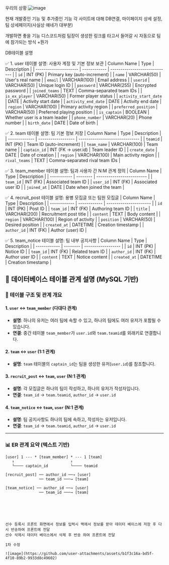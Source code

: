 우리의 상황
![image](https://github.com/user-attachments/assets/84c1f387-bca6-43aa-9bb5-d3ee454e42cc)

현재 개발중인 기능 및 추가중인 기능
각 사이트에 대해 DB연결, 마이페이지 상세 설정, 팀 상세페이지(사실상 얘네가 대부분)

개발하면 좋을 기능
디스코드처럼 팀장이 생성한 링크를 타고서 들어갈 시 자동으로 팀에 참가되는 방식
+뭔가

DB테이블 설명

✅ 1. user 테이블
설명: 사용자 계정 및 기본 정보 보관
| Column Name           | Type         | Description                   |
| --------------------- | ------------ | ----------------------------- |
| `id`                  | INT (PK)     | Primary key (auto-increment)  |
| `name`                | VARCHAR(50)  | User's real name              |
| `email`               | VARCHAR(100) | Email address                 |
| `userid`              | VARCHAR(50)  | Unique login ID               |
| `password`            | VARCHAR(255) | Encrypted password            |
| `joined_teams`        | TEXT         | Comma-separated team IDs      |
| `is_ex_player`        | VARCHAR(50)  | Former player status          |
| `activity_start_date` | DATE         | Activity start date           |
| `activity_end_date`   | DATE         | Activity end date             |
| `region`              | VARCHAR(100) | Primary activity region       |
| `preferred_position`  | VARCHAR(50)  | Preferred playing position    |
| `is_captain`          | BOOLEAN      | Whether user is a team leader |
| `phone_number`        | VARCHAR(20)  | Phone number                  |
| `birth_date`          | DATE         | Date of birth                 |

✅ 2. team 테이블
설명: 팀 기본 정보 저장
| Column Name   | Type               | Description                    |
| ------------- | ------------------ | ------------------------------ |
| `teamid`      | INT (PK)           | Team ID (auto-increment)       |
| `team_name`   | VARCHAR(100)       | Team name                      |
| `captain_id`  | INT (FK → user.id) | Team leader ID                 |
| `create_date` | DATE               | Date of creation               |
| `region`      | VARCHAR(100)       | Main activity region           |
| `rival_teams` | TEXT               | Comma-separated rival team IDs |

✅ 3. team_member 테이블
설명: 팀과 사용자 간 N:M 관계 정의
| Column Name | Type     | Description               |
| ----------- | -------- | ------------------------- |
| `team_id`   | INT (FK) | Associated team ID        |
| `user_id`   | INT (FK) | Associated user ID        |
| `joined_at` | DATE     | Date when joined the team |

✅ 4. recruit_post 테이블
설명: 용병 모집글 또는 팀원 모집글
| Column Name  | Type         | Description            |
| ------------ | ------------ | ---------------------- |
| `id`         | INT (PK)     | Post ID                |
| `team_id`    | INT (FK)     | Authoring team ID      |
| `title`      | VARCHAR(200) | Recruitment post title |
| `content`    | TEXT         | Body content           |
| `region`     | VARCHAR(100) | Region of activity     |
| `position`   | VARCHAR(50)  | Desired position       |
| `created_at` | DATETIME     | Creation timestamp     |
| `author_id`  | INT (FK)     | Author (user) ID       |

✅ 5. team_notice 테이블
설명: 팀 내부 공지사항
| Column Name  | Type     | Description        |
| ------------ | -------- | ------------------ |
| `id`         | INT (PK) | Notice ID          |
| `team_id`    | INT (FK) | Related team ID    |
| `author_id`  | INT (FK) | Author user ID     |
| `content`    | TEXT     | Notice content     |
| `created_at` | DATETIME | Creation timestamp |

## 📘 데이터베이스 테이블 관계 설명 (MySQL 기반)

### 🔗 테이블 구조 및 관계 개요

#### 1. `user` ↔ `team_member` (다대다 관계)
- **설명**: 하나의 유저는 여러 팀에 속할 수 있고, 하나의 팀에도 여러 유저가 포함될 수 있습니다.
- **연결**: 중간 테이블 `team_member`가 `user.id`와 `team.teamid`를 외래키로 연결합니다.

#### 2. `team` ↔ `user` (1:1 관계)
- **설명**: `team` 테이블의 `captain_id`는 팀을 생성한 유저(`user.id`)를 참조합니다.

#### 3. `recruit_post` ↔ `team`, `user` (N:1 관계)
- **설명**: 각 모집글은 하나의 팀이 작성하고, 하나의 유저가 작성자입니다.
- **연결**: `team_id` → `team.teamid`, `author_id` → `user.id`

#### 4. `team_notice` ↔ `team`, `user` (N:1 관계)
- **설명**: 팀 공지사항도 하나의 팀에 속하고, 작성자는 유저입니다.
- **연결**: `team_id` → `team.teamid`, `author_id` → `user.id`

---

### 📊 ER 관계 요약 (텍스트 기반)

```plaintext
[user] 1 --- * [team_member] * --- 1 [team]
   ↑                         ↑
   └──── captain_id          └──── teamid
       
[recruit_post] ── author_id ──→ [user]
               ── team_id ───→ [team]

[team_notice] ── author_id ──→ [user]
               ── team_id ───→ [team]






선수 등록시 프론트 화면에서 정보를 입력시 백에서 정보를 받아 데이터 베이스에 저장 후 다시 반송하여 프론트에 전달
선수 삭제시 데이터 베이스에서 삭제 후 반송 하여 프론트에 전달

1차 수정

![image](https://github.com/user-attachments/assets/b1f3c16a-bd5f-4f10-89b2-9933d8c49602)



